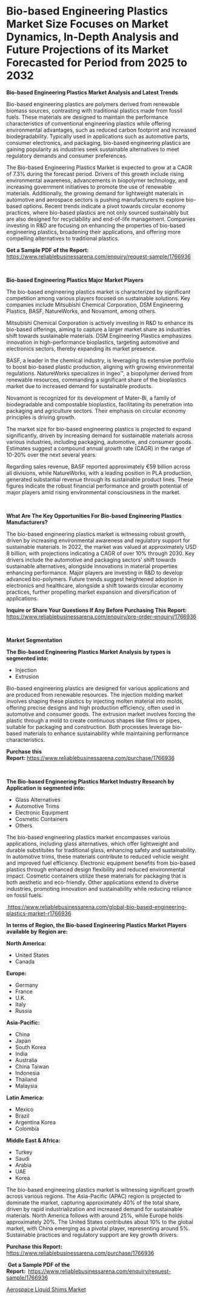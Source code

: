<p><h1>Bio-based Engineering Plastics Market Size Focuses on Market Dynamics, In-Depth Analysis and Future Projections of its Market Forecasted for Period from 2025 to 2032</h1></p><p><strong>Bio-based Engineering Plastics Market Analysis and Latest Trends</strong></p>
<p><p>Bio-based engineering plastics are polymers derived from renewable biomass sources, contrasting with traditional plastics made from fossil fuels. These materials are designed to maintain the performance characteristics of conventional engineering plastics while offering environmental advantages, such as reduced carbon footprint and increased biodegradability. Typically used in applications such as automotive parts, consumer electronics, and packaging, bio-based engineering plastics are gaining popularity as industries seek sustainable alternatives to meet regulatory demands and consumer preferences.</p><p>The Bio-based Engineering Plastics Market is expected to grow at a CAGR of 7.3% during the forecast period. Drivers of this growth include rising environmental awareness, advancements in biopolymer technology, and increasing government initiatives to promote the use of renewable materials. Additionally, the growing demand for lightweight materials in automotive and aerospace sectors is pushing manufacturers to explore bio-based options. Recent trends indicate a pivot towards circular economy practices, where bio-based plastics are not only sourced sustainably but are also designed for recyclability and end-of-life management. Companies investing in R&D are focusing on enhancing the properties of bio-based engineering plastics, broadening their applications, and offering more compelling alternatives to traditional plastics.</p></p>
<p><strong>Get a Sample PDF of the Report:&nbsp;</strong> <a href="https://www.reliablebusinessarena.com/enquiry/request-sample/1766936?utm_campaign=2269&utm_medium=2&utm_source=Github&utm_content=ia&utm_term=02022025&utm_id=bio-based-engineering-plastics">https://www.reliablebusinessarena.com/enquiry/request-sample/1766936</a></p>
<p>&nbsp;</p>
<p><strong>Bio-based Engineering Plastics Major Market Players</strong></p>
<p><p>The bio-based engineering plastics market is characterized by significant competition among various players focused on sustainable solutions. Key companies include Mitsubishi Chemical Corporation, DSM Engineering Plastics, BASF, NatureWorks, and Novamont, among others. </p><p>Mitsubishi Chemical Corporation is actively investing in R&D to enhance its bio-based offerings, aiming to capture a larger market share as industries shift towards sustainable materials. DSM Engineering Plastics emphasizes innovation in high-performance bioplastics, targeting automotive and electronics sectors, thereby expanding its market presence.</p><p>BASF, a leader in the chemical industry, is leveraging its extensive portfolio to boost bio-based plastic production, aligning with growing environmental regulations. NatureWorks specializes in Ingeo™, a biopolymer derived from renewable resources, commanding a significant share of the bioplastics market due to increased demand for sustainable products.</p><p>Novamont is recognized for its development of Mater-Bi, a family of biodegradable and compostable bioplastics, facilitating its penetration into packaging and agriculture sectors. Their emphasis on circular economy principles is driving growth.</p><p>The market size for bio-based engineering plastics is projected to expand significantly, driven by increasing demand for sustainable materials across various industries, including packaging, automotive, and consumer goods. Estimates suggest a compound annual growth rate (CAGR) in the range of 10-20% over the next several years.</p><p>Regarding sales revenue, BASF reported approximately €59 billion across all divisions, while NatureWorks, with a leading position in PLA production, generated substantial revenue through its sustainable product lines. These figures indicate the robust financial performance and growth potential of major players amid rising environmental consciousness in the market.</p></p>
<p>&nbsp;</p>
<p><strong>What Are The Key Opportunities For Bio-based Engineering Plastics Manufacturers?</strong></p>
<p><p>The bio-based engineering plastics market is witnessing robust growth, driven by increasing environmental awareness and regulatory support for sustainable materials. In 2022, the market was valued at approximately USD 8 billion, with projections indicating a CAGR of over 10% through 2030. Key drivers include the automotive and packaging sectors' shift towards sustainable alternatives, alongside innovations in material properties enhancing performance. Major players are investing in R&D to develop advanced bio-polymers. Future trends suggest heightened adoption in electronics and healthcare, alongside a shift towards circular economy practices, further propelling market expansion and diversification of applications.</p></p>
<p><strong>Inquire or Share Your Questions If Any Before Purchasing This Report:</strong> <a href="https://www.reliablebusinessarena.com/enquiry/pre-order-enquiry/1766936?utm_campaign=2269&utm_medium=2&utm_source=Github&utm_content=ia&utm_term=02022025&utm_id=bio-based-engineering-plastics">https://www.reliablebusinessarena.com/enquiry/pre-order-enquiry/1766936</a></p>
<p>&nbsp;</p>
<p><strong>Market Segmentation</strong></p>
<p><strong>The Bio-based Engineering Plastics Market Analysis by types is segmented into:</strong></p>
<p><ul><li>Injection</li><li>Extrusion</li></ul></p>
<p><p>Bio-based engineering plastics are designed for various applications and are produced from renewable resources. The injection molding market involves shaping these plastics by injecting molten material into molds, offering precise designs and high production efficiency, often used in automotive and consumer goods. The extrusion market involves forcing the plastic through a mold to create continuous shapes like films or pipes, suitable for packaging and construction. Both processes leverage bio-based materials to enhance sustainability while maintaining performance characteristics.</p></p>
<p><strong>Purchase this Report:&nbsp;</strong><a href="https://www.reliablebusinessarena.com/purchase/1766936?utm_campaign=2269&utm_medium=2&utm_source=Github&utm_content=ia&utm_term=02022025&utm_id=bio-based-engineering-plastics">https://www.reliablebusinessarena.com/purchase/1766936</a></p>
<p>&nbsp;</p>
<p><strong>The Bio-based Engineering Plastics Market Industry Research by Application is segmented into:</strong></p>
<p><ul><li>Glass Alternatives</li><li>Automotive Trims</li><li>Electronic Equipment</li><li>Cosmetic Containers</li><li>Others</li></ul></p>
<p><p>The bio-based engineering plastics market encompasses various applications, including glass alternatives, which offer lightweight and durable substitutes for traditional glass, enhancing safety and sustainability. In automotive trims, these materials contribute to reduced vehicle weight and improved fuel efficiency. Electronic equipment benefits from bio-based plastics through enhanced design flexibility and reduced environmental impact. Cosmetic containers utilize these materials for packaging that is both aesthetic and eco-friendly. Other applications extend to diverse industries, promoting innovation and sustainability while reducing reliance on fossil fuels.</p></p>
<p><a href="https://www.reliablebusinessarena.com/global-bio-based-engineering-plastics-market-r1766936?utm_campaign=2269&utm_medium=2&utm_source=Github&utm_content=ia&utm_term=02022025&utm_id=bio-based-engineering-plastics">&nbsp;https://www.reliablebusinessarena.com/global-bio-based-engineering-plastics-market-r1766936</a></p>
<p><strong>In terms of Region, the Bio-based Engineering Plastics Market Players available by Region are:</strong></p>
<p>
    <p> <strong> North America: </strong>
        <ul>
            <li>United States</li>
            <li>Canada</li>
        </ul>
        </p> 
    <p> <strong> Europe: </strong>
        <ul>
            <li>Germany</li>
            <li>France</li>
            <li>U.K.</li>
            <li>Italy</li>
            <li>Russia</li>
        </ul>
        </p> 
    <p> <strong> Asia-Pacific: </strong>
        <ul>
            <li>China</li>
            <li>Japan</li>
            <li>South Korea</li>
            <li>India</li>
            <li>Australia</li>
            <li>China Taiwan</li>
            <li>Indonesia</li>
            <li>Thailand</li>
            <li>Malaysia</li>
        </ul>
        </p> 
    <p> <strong> Latin America: </strong>
        <ul>
            <li>Mexico</li>
            <li>Brazil</li>
            <li>Argentina Korea</li>
            <li>Colombia</li>
        </ul>
        </p> 
    <p> <strong> Middle East & Africa: </strong>
        <ul>
            <li>Turkey</li>
            <li>Saudi</li>
            <li>Arabia</li>
            <li>UAE</li>
            <li>Korea</li>
        </ul>
    </p>
    </p>
<p><p>The bio-based engineering plastics market is witnessing significant growth across various regions. The Asia-Pacific (APAC) region is projected to dominate the market, capturing approximately 40% of the total share, driven by rapid industrialization and increased demand for sustainable materials. North America follows with around 25%, while Europe holds approximately 20%. The United States contributes about 10% to the global market, with China emerging as a pivotal player, representing around 5%. Sustainable practices and regulatory support are key growth drivers.</p></p>
<p><strong>Purchase this Report: </strong><a href="https://www.reliablebusinessarena.com/purchase/1766936?utm_campaign=2269&utm_medium=2&utm_source=Github&utm_content=ia&utm_term=02022025&utm_id=bio-based-engineering-plastics">https://www.reliablebusinessarena.com/purchase/1766936</a></p>
<p>&nbsp;<strong>Get a Sample PDF of the Report:&nbsp;&nbsp;</strong><a href="https://www.reliablebusinessarena.com/enquiry/request-sample/1766936?utm_campaign=2269&utm_medium=2&utm_source=Github&utm_content=ia&utm_term=02022025&utm_id=bio-based-engineering-plastics">https://www.reliablebusinessarena.com/enquiry/request-sample/1766936</a></p>
<p><strong></strong></p>
<p><p><a href="https://github.com/alberthagorsuch/Market-Research-Report-List-1/blob/main/aerospace-liquid-shims-market.md?utm_campaign=2269&utm_medium=2&utm_source=Github&utm_content=ia&utm_term=02022025&utm_id=bio-based-engineering-plastics">Aerospace Liquid Shims Market</a></p></p>